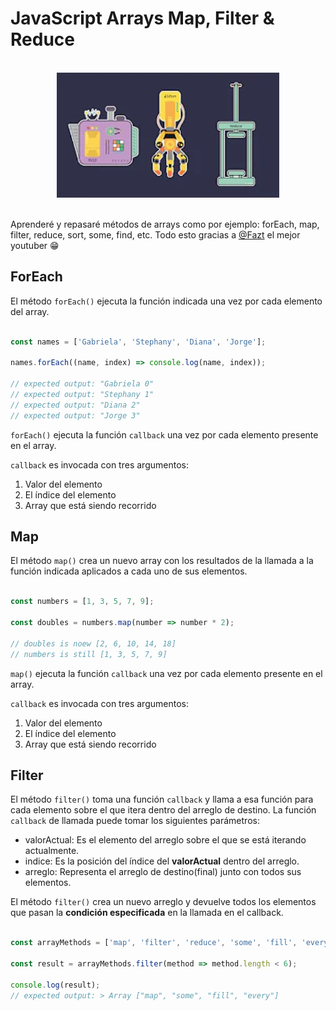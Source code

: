 # JavaScript Arrays Map, Filter & Reduce

<br>

<div align=center><img src="./assets/filter-map-reduce.webp" height="200px"></div>

<br>

Aprenderé y repasaré métodos de arrays como por ejemplo: forEach, map, filter, reduce, sort, some, find, etc.
Todo esto gracias a [@Fazt](https://www.youtube.com/c/FaztTech) el mejor youtuber 😁


## ForEach

El método `forEach()` ejecuta la función indicada una vez por cada elemento del array.

```javascript

const names = ['Gabriela', 'Stephany', 'Diana', 'Jorge'];

names.forEach((name, index) => console.log(name, index));

// expected output: "Gabriela 0"
// expected output: "Stephany 1"
// expected output: "Diana 2"
// expected output: "Jorge 3"

```

`forEach()` ejecuta la función `callback` una vez por cada elemento presente en el array.

`callback` es invocada con tres argumentos:

1. Valor del elemento
2. El índice del elemento
3. Array que está siendo recorrido


## Map

El método `map()` crea un nuevo array con los resultados de la llamada a la función indicada aplicados a cada uno de sus elementos.

```javascript

const numbers = [1, 3, 5, 7, 9];

const doubles = numbers.map(number => number * 2);

// doubles is noew [2, 6, 10, 14, 18]
// numbers is still [1, 3, 5, 7, 9]

```

`map()` ejecuta la función `callback` una vez por cada elemento presente en el array.

`callback` es invocada con tres argumentos:

1. Valor del elemento
2. El índice del elemento
3. Array que está siendo recorrido
   

## Filter

El método `filter()` toma una función `callback` y llama a esa función para cada elemento sobre el que itera dentro del arreglo de destino. La función `callback` de llamada puede tomar los siguientes parámetros:

- valorActual: Es el elemento del arreglo sobre el que se está iterando actualmente.
- indice: Es la posición del índice del **valorActual** dentro del arreglo.
- arreglo: Representa el arreglo de destino(final) junto con todos sus elementos.
  
El método `filter()` crea un nuevo arreglo y devuelve todos los elementos que pasan la **condición especificada** en la llamada en el callback.


```javascript

const arrayMethods = ['map', 'filter', 'reduce', 'some', 'fill', 'every'];

const result = arrayMethods.filter(method => method.length < 6);

console.log(result);
// expected output: > Array ["map", "some", "fill", "every"]


```
